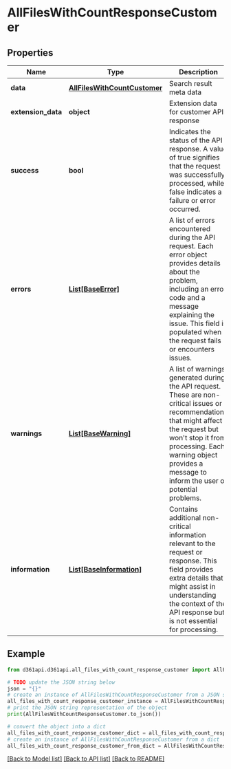 # AllFilesWithCountResponseCustomer


## Properties

Name | Type | Description | Notes
------------ | ------------- | ------------- | -------------
**data** | [**AllFilesWithCountCustomer**](AllFilesWithCountCustomer.md) | Search result meta data | [optional] 
**extension_data** | **object** | Extension data for customer API response | [optional] 
**success** | **bool** | Indicates the status of the API response. A value of true signifies that the request was successfully processed, while false indicates a failure or error occurred. | [optional] 
**errors** | [**List[BaseError]**](BaseError.md) | A list of errors encountered during the API request. Each error object provides details about the problem, including an error code and a message explaining the issue. This field is populated when the request fails or encounters issues. | [optional] 
**warnings** | [**List[BaseWarning]**](BaseWarning.md) | A list of warnings generated during the API request. These are non-critical issues or recommendations that might affect the request but won&#39;t stop it from processing. Each warning object provides a message to inform the user of potential problems. | [optional] 
**information** | [**List[BaseInformation]**](BaseInformation.md) | Contains additional non-critical information relevant to the request or response. This field provides extra details that might assist in understanding the context of the API response but is not essential for processing. | [optional] 

## Example

```python
from d361api.d361api.all_files_with_count_response_customer import AllFilesWithCountResponseCustomer

# TODO update the JSON string below
json = "{}"
# create an instance of AllFilesWithCountResponseCustomer from a JSON string
all_files_with_count_response_customer_instance = AllFilesWithCountResponseCustomer.from_json(json)
# print the JSON string representation of the object
print(AllFilesWithCountResponseCustomer.to_json())

# convert the object into a dict
all_files_with_count_response_customer_dict = all_files_with_count_response_customer_instance.to_dict()
# create an instance of AllFilesWithCountResponseCustomer from a dict
all_files_with_count_response_customer_from_dict = AllFilesWithCountResponseCustomer.from_dict(all_files_with_count_response_customer_dict)
```
[[Back to Model list]](../README.md#documentation-for-models) [[Back to API list]](../README.md#documentation-for-api-endpoints) [[Back to README]](../README.md)


